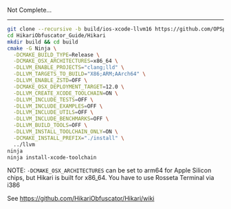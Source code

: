Not Complete...

---

```bash
git clone --recursive -b build/ios-xcode-llvm16 https://github.com/OPSphystech420/HikariObfuscator_Guide.git
cd HikariObfuscator_Guide/Hikari
mkdir build && cd build
cmake -G Ninja \
  -DCMAKE_BUILD_TYPE=Release \
  -DCMAKE_OSX_ARCHITECTURES=x86_64 \
  -DLLVM_ENABLE_PROJECTS="clang;lld" \
  -DLLVM_TARGETS_TO_BUILD="X86;ARM;AArch64" \
  -DLLVM_ENABLE_ZSTD=OFF \
  -DCMAKE_OSX_DEPLOYMENT_TARGET=12.0 \
  -DLLVM_CREATE_XCODE_TOOLCHAIN=ON \
  -DLLVM_INCLUDE_TESTS=OFF \
  -DLLVM_INCLUDE_EXAMPLES=OFF \
  -DLLVM_INCLUDE_UTILS=OFF \
  -DLLVM_INCLUDE_BENCHMARKS=OFF \
  -DLLVM_BUILD_TOOLS=OFF \
  -DLLVM_INSTALL_TOOLCHAIN_ONLY=ON \
  -DCMAKE_INSTALL_PREFIX="./install" \
  ../llvm
ninja
ninja install-xcode-toolchain


```

NOTE: `-DCMAKE_OSX_ARCHITECTURES` can be set to arm64 for Apple Silicon chips, but Hikari is built for x86_64. You have to use Rosseta Terminal via i386

See https://github.com/HikariObfuscator/Hikari/wiki
